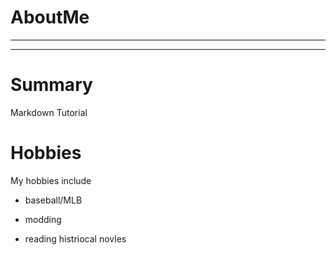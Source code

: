 # AboutMe
---
---
# Summary 
Markdown Tutorial
# Hobbies
My hobbies include
- baseball/MLB
+ modding 
* reading histriocal novles
